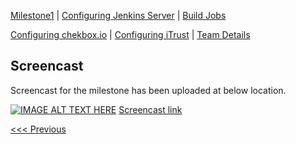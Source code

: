 [Milestone1](README.md) | [Configuring Jenkins Server](Jenkins.md) | [Build Jobs](JenkinsJobBuilder.md)

[Configuring chekbox.io](Checkbox.md) | [Configuring iTrust](ITrust.md) | [Team Details](Team.md)

Screencast
----------------------------------

Screencast for the milestone has been uploaded at below location.

[![IMAGE ALT TEXT HERE](https://img.youtube.com/vi/XXXXXXXXXXX/0.jpg)](https://www.youtube.com/watch?v=XXXXXXXXXX)
[Screencast link](http://tiny.cc/screencast)

[<<< Previous](Team.md)
